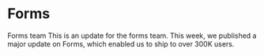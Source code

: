 # Forms
Forms team
This is an update for the forms team. This week, we published a major update on Forms, which enabled us to ship to over 300K users.

